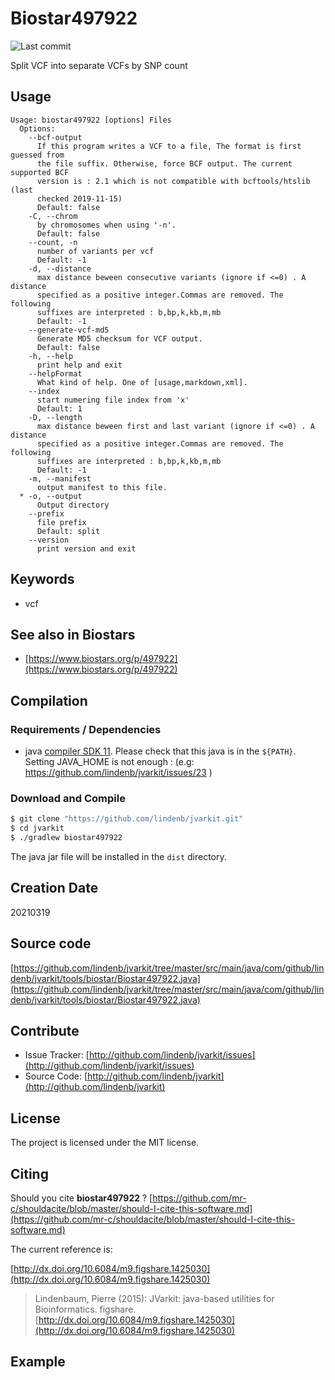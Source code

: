 # Biostar497922

![Last commit](https://img.shields.io/github/last-commit/lindenb/jvarkit.png)

Split VCF into separate VCFs by SNP count


## Usage

```
Usage: biostar497922 [options] Files
  Options:
    --bcf-output
      If this program writes a VCF to a file, The format is first guessed from 
      the file suffix. Otherwise, force BCF output. The current supported BCF 
      version is : 2.1 which is not compatible with bcftools/htslib (last 
      checked 2019-11-15)
      Default: false
    -C, --chrom
      by chromosomes when using '-n'.
      Default: false
    --count, -n
      number of variants per vcf
      Default: -1
    -d, --distance
      max distance beween consecutive variants (ignore if <=0) . A distance 
      specified as a positive integer.Commas are removed. The following 
      suffixes are interpreted : b,bp,k,kb,m,mb
      Default: -1
    --generate-vcf-md5
      Generate MD5 checksum for VCF output.
      Default: false
    -h, --help
      print help and exit
    --helpFormat
      What kind of help. One of [usage,markdown,xml].
    --index
      start numering file index from 'x'
      Default: 1
    -D, --length
      max distance beween first and last variant (ignore if <=0) . A distance 
      specified as a positive integer.Commas are removed. The following 
      suffixes are interpreted : b,bp,k,kb,m,mb
      Default: -1
    -m, --manifest
      output manifest to this file.
  * -o, --output
      Output directory
    --prefix
      file prefix
      Default: split
    --version
      print version and exit

```


## Keywords

 * vcf



## See also in Biostars

 * [https://www.biostars.org/p/497922](https://www.biostars.org/p/497922)


## Compilation

### Requirements / Dependencies

* java [compiler SDK 11](https://jdk.java.net/11/). Please check that this java is in the `${PATH}`. Setting JAVA_HOME is not enough : (e.g: https://github.com/lindenb/jvarkit/issues/23 )


### Download and Compile

```bash
$ git clone "https://github.com/lindenb/jvarkit.git"
$ cd jvarkit
$ ./gradlew biostar497922
```

The java jar file will be installed in the `dist` directory.


## Creation Date

20210319

## Source code 

[https://github.com/lindenb/jvarkit/tree/master/src/main/java/com/github/lindenb/jvarkit/tools/biostar/Biostar497922.java](https://github.com/lindenb/jvarkit/tree/master/src/main/java/com/github/lindenb/jvarkit/tools/biostar/Biostar497922.java)


## Contribute

- Issue Tracker: [http://github.com/lindenb/jvarkit/issues](http://github.com/lindenb/jvarkit/issues)
- Source Code: [http://github.com/lindenb/jvarkit](http://github.com/lindenb/jvarkit)

## License

The project is licensed under the MIT license.

## Citing

Should you cite **biostar497922** ? [https://github.com/mr-c/shouldacite/blob/master/should-I-cite-this-software.md](https://github.com/mr-c/shouldacite/blob/master/should-I-cite-this-software.md)

The current reference is:

[http://dx.doi.org/10.6084/m9.figshare.1425030](http://dx.doi.org/10.6084/m9.figshare.1425030)

> Lindenbaum, Pierre (2015): JVarkit: java-based utilities for Bioinformatics. figshare.
> [http://dx.doi.org/10.6084/m9.figshare.1425030](http://dx.doi.org/10.6084/m9.figshare.1425030)


## Example

```
```


